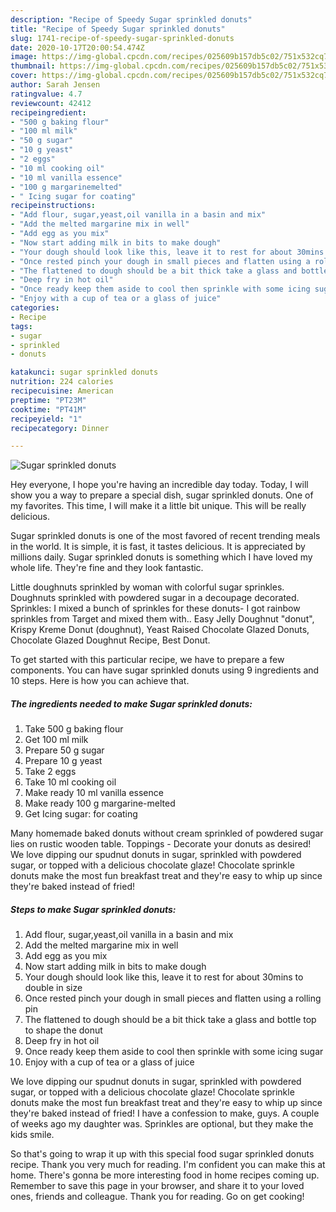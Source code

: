 ```yaml
---
description: "Recipe of Speedy Sugar sprinkled donuts"
title: "Recipe of Speedy Sugar sprinkled donuts"
slug: 1741-recipe-of-speedy-sugar-sprinkled-donuts
date: 2020-10-17T20:00:54.474Z
image: https://img-global.cpcdn.com/recipes/025609b157db5c02/751x532cq70/sugar-sprinkled-donuts-recipe-main-photo.jpg
thumbnail: https://img-global.cpcdn.com/recipes/025609b157db5c02/751x532cq70/sugar-sprinkled-donuts-recipe-main-photo.jpg
cover: https://img-global.cpcdn.com/recipes/025609b157db5c02/751x532cq70/sugar-sprinkled-donuts-recipe-main-photo.jpg
author: Sarah Jensen
ratingvalue: 4.7
reviewcount: 42412
recipeingredient:
- "500 g baking flour"
- "100 ml milk"
- "50 g sugar"
- "10 g yeast"
- "2 eggs"
- "10 ml cooking oil"
- "10 ml vanilla essence"
- "100 g margarinemelted"
- " Icing sugar for coating"
recipeinstructions:
- "Add flour, sugar,yeast,oil vanilla in a basin and mix"
- "Add the melted margarine mix in well"
- "Add egg as you mix"
- "Now start adding milk in bits to make dough"
- "Your dough should look like this, leave it to rest for about 30mins to double in size"
- "Once rested pinch your dough in small pieces and flatten using a rolling pin"
- "The flattened to dough should be a bit thick take a glass and bottle top to shape the donut"
- "Deep fry in hot oil"
- "Once ready keep them aside to cool then sprinkle with some icing sugar"
- "Enjoy with a cup of tea or a glass of juice"
categories:
- Recipe
tags:
- sugar
- sprinkled
- donuts

katakunci: sugar sprinkled donuts 
nutrition: 224 calories
recipecuisine: American
preptime: "PT23M"
cooktime: "PT41M"
recipeyield: "1"
recipecategory: Dinner

---
```



![Sugar sprinkled donuts](https://img-global.cpcdn.com/recipes/025609b157db5c02/751x532cq70/sugar-sprinkled-donuts-recipe-main-photo.jpg)

Hey everyone, I hope you're having an incredible day today. Today, I will show you a way to prepare a special dish, sugar sprinkled donuts. One of my favorites. This time, I will make it a little bit unique. This will be really delicious.

Sugar sprinkled donuts is one of the most favored of recent trending meals in the world. It is simple, it is fast, it tastes delicious. It is appreciated by millions daily. Sugar sprinkled donuts is something which I have loved my whole life. They're fine and they look fantastic.

Little doughnuts sprinkled by woman with colorful sugar sprinkles. Doughnuts sprinkled with powdered sugar in a decoupage decorated. Sprinkles: I mixed a bunch of sprinkles for these donuts- I got rainbow sprinkles from Target and mixed them with.. Easy Jelly Doughnut &#34;donut&#34;, Krispy Kreme Donut (doughnut), Yeast Raised Chocolate Glazed Donuts, Chocolate Glazed Doughnut Recipe, Best Donut.


To get started with this particular recipe, we have to prepare a few components. You can have sugar sprinkled donuts using 9 ingredients and 10 steps. Here is how you can achieve that.

<!--inarticleads1-->

##### The ingredients needed to make Sugar sprinkled donuts:

1. Take 500 g baking flour
1. Get 100 ml milk
1. Prepare 50 g sugar
1. Prepare 10 g yeast
1. Take 2 eggs
1. Take 10 ml cooking oil
1. Make ready 10 ml vanilla essence
1. Make ready 100 g margarine-melted
1. Get  Icing sugar: for coating


Many homemade baked donuts without cream sprinkled of powdered sugar lies on rustic wooden table. Toppings - Decorate your donuts as desired! We love dipping our spudnut donuts in sugar, sprinkled with powdered sugar, or topped with a delicious chocolate glaze! Chocolate sprinkle donuts make the most fun breakfast treat and they&#39;re easy to whip up since they&#39;re baked instead of fried! 

<!--inarticleads2-->

##### Steps to make Sugar sprinkled donuts:

1. Add flour, sugar,yeast,oil vanilla in a basin and mix
1. Add the melted margarine mix in well
1. Add egg as you mix
1. Now start adding milk in bits to make dough
1. Your dough should look like this, leave it to rest for about 30mins to double in size
1. Once rested pinch your dough in small pieces and flatten using a rolling pin
1. The flattened to dough should be a bit thick take a glass and bottle top to shape the donut
1. Deep fry in hot oil
1. Once ready keep them aside to cool then sprinkle with some icing sugar
1. Enjoy with a cup of tea or a glass of juice


We love dipping our spudnut donuts in sugar, sprinkled with powdered sugar, or topped with a delicious chocolate glaze! Chocolate sprinkle donuts make the most fun breakfast treat and they&#39;re easy to whip up since they&#39;re baked instead of fried! I have a confession to make, guys. A couple of weeks ago my daughter was. Sprinkles are optional, but they make the kids smile. 

So that's going to wrap it up with this special food sugar sprinkled donuts recipe. Thank you very much for reading. I'm confident you can make this at home. There's gonna be more interesting food in home recipes coming up. Remember to save this page in your browser, and share it to your loved ones, friends and colleague. Thank you for reading. Go on get cooking!
